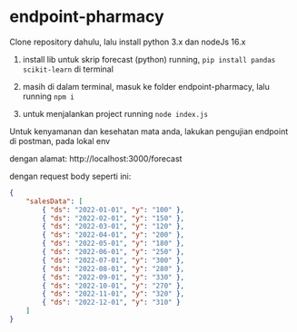 # endpoint-pharmacy
Clone repository dahulu, lalu install python 3.x dan nodeJs 16.x

1. install lib untuk skrip forecast (python) running,
   ```pip install pandas scikit-learn``` di terminal

2. masih di dalam terminal, masuk ke folder endpoint-pharmacy, lalu running ```npm i```

3. untuk menjalankan project running ```node index.js```

Untuk kenyamanan dan kesehatan mata anda, lakukan pengujian endpoint di postman, pada lokal env

dengan alamat: http://localhost:3000/forecast

dengan request body seperti ini:
```json
{
    "salesData": [
        { "ds": "2022-01-01", "y": "100" },
        { "ds": "2022-02-01", "y": "150" },
        { "ds": "2022-03-01", "y": "120" },
        { "ds": "2022-04-01", "y": "200" },
        { "ds": "2022-05-01", "y": "180" },
        { "ds": "2022-06-01", "y": "250" },
        { "ds": "2022-07-01", "y": "300" },
        { "ds": "2022-08-01", "y": "280" },
        { "ds": "2022-09-01", "y": "330" },
        { "ds": "2022-10-01", "y": "270" },
        { "ds": "2022-11-01", "y": "320" },
        { "ds": "2022-12-01", "y": "310" }
    ]
}
```
